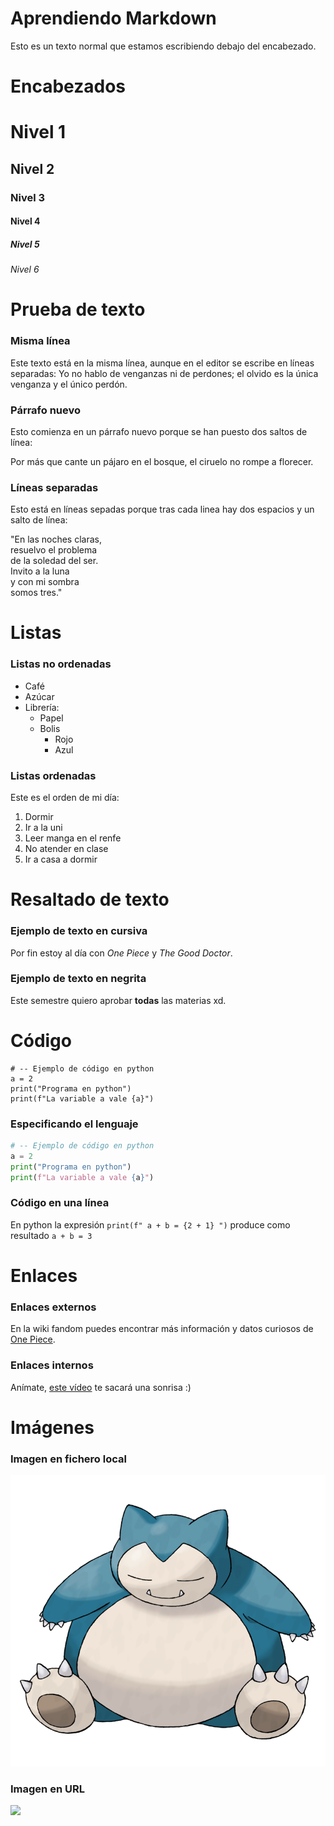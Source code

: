 # Aprendiendo Markdown

Esto es un texto normal que estamos escribiendo debajo del encabezado.

# Encabezados

# Nivel 1
## Nivel 2
### Nivel 3
#### Nivel 4
##### Nivel 5
###### Nivel 6

# Prueba de texto
### Misma línea
Este texto está en
la misma línea, aunque en el
editor se escribe en líneas separadas:
Yo no hablo de venganzas ni de perdones;
el olvido es la única venganza
y el único perdón.
### Párrafo nuevo
Esto comienza en un párrafo nuevo
porque se han puesto dos saltos de línea:

Por más que cante un pájaro
en el bosque, el ciruelo
no rompe a florecer.

### Líneas separadas
Esto está en líneas sepadas
porque tras cada linea hay
dos espacios y un salto de línea:

"En las noches claras,  
resuelvo el problema  
de la soledad del ser.  
Invito a la luna  
y con mi sombra  
somos tres."

# Listas

### Listas no ordenadas

* Café
* Azúcar
* Librería:
  * Papel
  * Bolis
    * Rojo
    * Azul  

### Listas ordenadas

Este es el orden de mi día:

1. Dormir
2. Ir a la uni
3. Leer manga en el renfe
4. No atender en clase
5. Ir a casa a dormir

# Resaltado de texto

### Ejemplo de texto en cursiva

Por fin estoy al día con *One Piece* y *The Good Doctor*.
### Ejemplo de texto en negrita

Este semestre quiero aprobar **todas** las materias xd.

# Código

```
# -- Ejemplo de código en python
a = 2
print("Programa en python")
print(f"La variable a vale {a}")
```
### Especificando el lenguaje
```python
# -- Ejemplo de código en python
a = 2
print("Programa en python")
print(f"La variable a vale {a}")
```

### Código en una línea

En python la expresión `print(f" a + b = {2 + 1} ")` produce como resultado `a + b = 3` 

# Enlaces 

### Enlaces externos

En la wiki fandom puedes encontrar más información y datos curiosos de [One Piece](https://onepiece.fandom.com/es/wiki/One_Piece_Wiki).

### Enlaces internos

Anímate, [este vídeo](https://www.youtube.com/watch?v=hvL1339luv0&list=PLgfiR8szoXm4rYS_6Q52mUJCBQsBuZTmq&index=10) te sacará una sonrisa :)

# Imágenes

### Imagen en fichero local

![](Snorlax.png)

### Imagen en URL

![](https://www.adobe.com/es/express/create/media_147b85d9e4cb15b95023a74537b8dd2058027f26f.png?width=750&format=png&optimize=medium)

